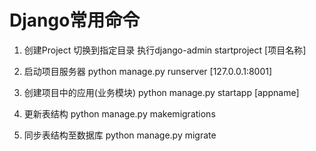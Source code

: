 # Django常用命令

1. 创建Project
    切换到指定目录 执行django-admin startproject [项目名称]

2. 启动项目服务器
    python manage.py runserver [127.0.0.1:8001]

3. 创建项目中的应用(业务模块)
    python manage.py startapp [appname]

4. 更新表结构
    python manage.py makemigrations

5. 同步表结构至数据库
    python manage.py migrate